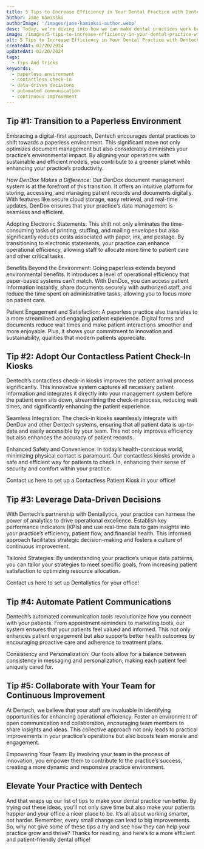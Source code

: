 ```yaml
---
title: 5 Tips to Increase Efficiency in Your Dental Practice with Dentech
author: Jane Kaminski
authorImage: '/images/jane-kaminksi-author.webp'
desc: Today, we’re diving into how we can make dental practices work better and smoother, not just for the team but for your patients too. We’ve got five great tips that can help any dental office become more efficient. These aren’t just quick fixes; they’re about making real, lasting changes that make everyone’s life easier and improve the way we care for our patients. Let’s get started and see how these changes can make a big difference in your practice.
image: /images/5-tips-to-increase-efficiency-in-your-dental-practice-with-dentech.webp
alt: 5 Tips to Increase Efficiency in Your Dental Practice with Dentech
createdAt: 02/20/2024
updatedAt: 02/20/2024
tags:
  - Tips And Tricks
keywords:
  - paperless environment
  - contactless check-in
  - data-driven decisions
  - automated communication
  - continuous improvement
---
```


## Tip #1: Transition to a Paperless Environment

Embracing a digital-first approach, Dentech encourages dental practices to shift towards a paperless environment. This significant move not only optimizes document management but also considerably diminishes your practice’s environmental impact. By aligning your operations with sustainable and efficient models, you contribute to a greener planet while enhancing your practice’s productivity.

_How DenDox Makes a Difference:_ Our DenDox document management system is at the forefront of this transition. It offers an intuitive platform for storing, accessing, and managing patient records and documents digitally. With features like secure cloud storage, easy retrieval, and real-time updates, DenDox ensures that your practice’s data management is seamless and efficient.

Adopting Electronic Statements: This shift not only eliminates the time-consuming tasks of printing, stuffing, and mailing envelopes but also significantly reduces costs associated with paper, ink, and postage. By transitioning to electronic statements, your practice can enhance operational efficiency, allowing staff to allocate more time to patient care and other critical tasks.

Benefits Beyond the Environment: Going paperless extends beyond environmental benefits. It introduces a level of operational efficiency that paper-based systems can’t match. With DenDox, you can access patient information instantly, share documents securely with authorized staff, and reduce the time spent on administrative tasks, allowing you to focus more on patient care.

Patient Engagement and Satisfaction: A paperless practice also translates to a more streamlined and engaging patient experience. Digital forms and documents reduce wait times and make patient interactions smoother and more enjoyable. Plus, it shows your commitment to innovation and sustainability, qualities that modern patients appreciate.

## Tip #2: Adopt Our Contactless Patient Check-In Kiosks

Dentech’s contactless check-in kiosks improves the patient arrival process significantly. This innovative system captures all necessary patient information and integrates it directly into your management system before the patient even sits down, streamlining the check-in process, reducing wait times, and significantly enhancing the patient experience.

Seamless Integration: The check-in kiosks seamlessly integrate with DenDox and other Dentech systems, ensuring that all patient data is up-to-date and easily accessible by your team. This not only improves efficiency but also enhances the accuracy of patient records.

Enhanced Safety and Convenience: In today’s health-conscious world, minimizing physical contact is paramount. Our contactless kiosks provide a safe and efficient way for patients to check in, enhancing their sense of security and comfort within your practice.

Contact us here to set up a Contactless Patient Kiosk in your office!

## Tip #3: Leverage Data-Driven Decisions

With Dentech’s partnership with Dentallytics, your practice can harness the power of analytics to drive operational excellence. Establish key performance indicators (KPIs) and use real-time data to gain insights into your practice’s efficiency, patient flow, and financial health. This informed approach facilitates strategic decision-making and fosters a culture of continuous improvement.

Tailored Strategies: By understanding your practice’s unique data patterns, you can tailor your strategies to meet specific goals, from increasing patient satisfaction to optimizing resource allocation.

Contact us here to set up Dentallytics for your office!

## Tip #4: Automate Patient Communications

Dentech’s automated communication tools revolutionize how you connect with your patients. From appointment reminders to marketing tools, our system ensures that your patients feel valued and informed. This not only enhances patient engagement but also supports better health outcomes by encouraging proactive care and adherence to treatment plans.

Consistency and Personalization: Our tools allow for a balance between consistency in messaging and personalization, making each patient feel uniquely cared for.

## Tip #5: Collaborate with Your Team for Continuous Improvement

At Dentech, we believe that your staff are invaluable in identifying opportunities for enhancing operational efficiency. Foster an environment of open communication and collaboration, encouraging team members to share insights and ideas. This collective approach not only leads to practical improvements in your practice’s operations but also boosts team morale and engagement.

Empowering Your Team: By involving your team in the process of innovation, you empower them to contribute to the practice’s success, creating a more dynamic and responsive practice environment.

## Elevate Your Practice with Dentech

And that wraps up our list of tips to make your dental practice run better. By trying out these ideas, you’ll not only save time but also make your patients happier and your office a nicer place to be. It’s all about working smarter, not harder. Remember, every small change can lead to big improvements. So, why not give some of these tips a try and see how they can help your practice grow and thrive? Thanks for reading, and here’s to a more efficient and patient-friendly dental office!

